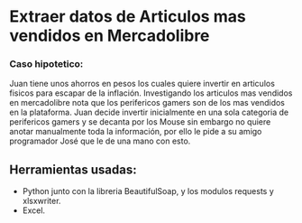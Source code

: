 # Extraer datos de Articulos mas vendidos en Mercadolibre

### Caso hipotetico:

Juan tiene unos ahorros en pesos los cuales quiere invertir en articulos fisicos para escapar de la inflación.
Investigando los articulos mas vendidos en mercadolibre nota que los perifericos gamers son de los mas vendidos en la plataforma.
Juan decide invertir inicialmente en una sola categoria de perifericos gamers y se decanta por los Mouse sin embargo no quiere anotar manualmente toda la información, por ello le pide a su amigo programador José que le de una mano con esto. 

## Herramientas usadas:

- Python junto con la libreria BeautifulSoap, y los modulos requests y xlsxwriter.
- Excel.


